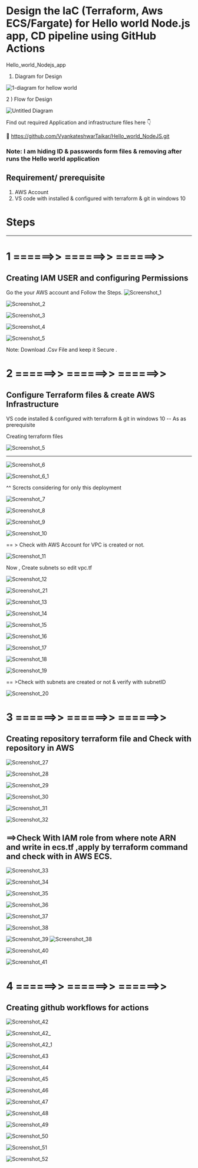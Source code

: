 # Design the IaC (Terraform, Aws ECS/Fargate) for Hello world Node.js app, CD pipeline using GitHub Actions
 
Hello_world_Nodejs_app 
1) Diagram for Design 

![1-diagram for hellow world](https://github.com/VyankateshwarTaikar/Hello_world_NodeJS/assets/102132721/7874e2db-d3d9-4395-8259-47cf6cb2c028)


2 ) Flow for Design 

![Untitled Diagram](https://github.com/VyankateshwarTaikar/Hello_world_NodeJS/assets/102132721/3b50943c-26eb-414e-9451-31b0bfa29f23) 


Find out required Application and infrastructure files here 👇 

🔗 https://github.com/VyankateshwarTaikar/Hello_world_NodeJS.git 

### Note: I am hiding ID & passwords form files & removing after runs the Hello world application

## Requirement/ prerequisite
1. AWS Account
2. VS code with installed & configured with terraform & git in windows 10


# Steps 
---------------------------------------------------------------------------------------------
# 1  ======>>   ======>>    ======>>   
## Creating IAM USER and configuring Permissions 

Go the your AWS account and Follow the Steps.
![Screenshot_1](https://github.com/VyankateshwarTaikar/Hello_world_NodeJS/assets/102132721/17f9c014-cb56-4eb6-80de-e5a4bced67b2) 

![Screenshot_2](https://github.com/VyankateshwarTaikar/Hello_world_NodeJS/assets/102132721/c47ad414-f19b-45f4-941c-3e8b901a3fe5)


![Screenshot_3](https://github.com/VyankateshwarTaikar/Hello_world_NodeJS/assets/102132721/ccc8595a-74c9-45e0-b240-3c1465199304)





![Screenshot_4](https://github.com/VyankateshwarTaikar/Hello_world_NodeJS/assets/102132721/4b89f7f0-92d8-4a95-af84-a557a14c4f0a)






![Screenshot_5](https://github.com/VyankateshwarTaikar/Hello_world_NodeJS/assets/102132721/5bed3685-adba-4074-a706-251c74b9ded2)

Note: Download .Csv File and keep it Secure . 


# 2    ======>>   ======>>    ======>>   
## Configure Terraform files & create AWS Infrastructure 
VS code installed & configured with terraform & git in windows 10   -- As as prerequisite

Creating terraform files 

![Screenshot_5](https://github.com/VyankateshwarTaikar/Hello_world_NodeJS/assets/102132721/5bed3685-adba-4074-a706-251c74b9ded2)

---------------------

![Screenshot_6](https://github.com/VyankateshwarTaikar/Hello_world_NodeJS/assets/102132721/cc8b8b36-a5bb-4d06-ac1c-61d4021edc82)



![Screenshot_6_1](https://github.com/VyankateshwarTaikar/Hello_world_NodeJS/assets/102132721/29a168b6-e66e-479a-9a72-154e4f79a454)



^^  Scrects considering for only this deployment 



![Screenshot_7](https://github.com/VyankateshwarTaikar/Hello_world_NodeJS/assets/102132721/1cf1e7a1-1d11-4b13-875b-777fdff6ad36)

![Screenshot_8](https://github.com/VyankateshwarTaikar/Hello_world_NodeJS/assets/102132721/02125353-3df1-4f95-a58b-5c453d85a969)


![Screenshot_9](https://github.com/VyankateshwarTaikar/Hello_world_NodeJS/assets/102132721/4a656f42-d56a-46e3-b0e6-94e7aadd154f)



![Screenshot_10](https://github.com/VyankateshwarTaikar/Hello_world_NodeJS/assets/102132721/310153d1-7906-455d-b570-f63014807975)


== > Check with AWS Account for VPC is created or not. 

![Screenshot_11](https://github.com/VyankateshwarTaikar/Hello_world_NodeJS/assets/102132721/3039cf2d-9ba6-4787-afdc-287d997ae99e)

Now , Create subnets so edit vpc.tf 

![Screenshot_12](https://github.com/VyankateshwarTaikar/Hello_world_NodeJS/assets/102132721/5b58ad30-2882-40df-856c-1f8d590c899c)

![Screenshot_21](https://github.com/VyankateshwarTaikar/Hello_world_NodeJS/assets/102132721/cd4253bf-c3cf-47a8-81e7-a7c304b24c52)

![Screenshot_13](https://github.com/VyankateshwarTaikar/Hello_world_NodeJS/assets/102132721/a41fb682-248f-4f60-80e3-a4e39d5a05f2)




![Screenshot_14](https://github.com/VyankateshwarTaikar/Hello_world_NodeJS/assets/102132721/de0c54dd-29a8-4d5f-b662-0b8dd78ad3a5)



![Screenshot_15](https://github.com/VyankateshwarTaikar/Hello_world_NodeJS/assets/102132721/9af84398-2b77-4949-999c-e2fec34e0367)




![Screenshot_16](https://github.com/VyankateshwarTaikar/Hello_world_NodeJS/assets/102132721/4b0699d0-063e-4529-b9a1-8bcd15c5ea7e)



![Screenshot_17](https://github.com/VyankateshwarTaikar/Hello_world_NodeJS/assets/102132721/df284453-1d4e-4575-b3f0-88cc5ffd99ad)


![Screenshot_18](https://github.com/VyankateshwarTaikar/Hello_world_NodeJS/assets/102132721/2453e506-bf1e-45da-8a5c-6213fd4ea635)

![Screenshot_19](https://github.com/VyankateshwarTaikar/Hello_world_NodeJS/assets/102132721/e289c45f-f7bc-403e-8e36-0bdefa85915c)


== >Check with subnets are created or not & verify with subnetID

![Screenshot_20](https://github.com/VyankateshwarTaikar/Hello_world_NodeJS/assets/102132721/8b8a9923-738f-4277-9dce-87905781c334)


# 3    ======>>   ======>>    ======>>   
## Creating repository terraform file and Check with repository in AWS


![Screenshot_27](https://github.com/VyankateshwarTaikar/Hello_world_NodeJS/assets/102132721/9cb3398c-f888-44b5-9412-0e2986c02965)






![Screenshot_28](https://github.com/VyankateshwarTaikar/Hello_world_NodeJS/assets/102132721/d0347288-b8f3-48a1-bb87-e2a509abbdf0)




![Screenshot_29](https://github.com/VyankateshwarTaikar/Hello_world_NodeJS/assets/102132721/09a63f85-4de0-4030-acfd-09b2e77c3429)




![Screenshot_30](https://github.com/VyankateshwarTaikar/Hello_world_NodeJS/assets/102132721/1388638d-e67d-4221-a034-717acb6d8f5b)


![Screenshot_31](https://github.com/VyankateshwarTaikar/Hello_world_NodeJS/assets/102132721/954c571b-5337-4ae0-87bc-7af13d958c93)

![Screenshot_32](https://github.com/VyankateshwarTaikar/Hello_world_NodeJS/assets/102132721/dc2a36fe-49db-4a83-b930-4768c370ce19)

## ==>Check With IAM role  from where note ARN and write in ecs.tf ,apply by terraform command and check with in AWS ECS.

![Screenshot_33](https://github.com/VyankateshwarTaikar/Hello_world_NodeJS/assets/102132721/2dbe5faf-7894-4b9e-8080-39d73b17e7e5)

![Screenshot_34](https://github.com/VyankateshwarTaikar/Hello_world_NodeJS/assets/102132721/5ae9d1c9-c79f-4de1-bd29-46ed9410f17f)


![Screenshot_35](https://github.com/VyankateshwarTaikar/Hello_world_NodeJS/assets/102132721/a855f2a0-698d-4dee-844a-8251e0713824)

![Screenshot_36](https://github.com/VyankateshwarTaikar/Hello_world_NodeJS/assets/102132721/f7efc3a0-f908-4c93-b4be-bb00cf03dec7)


![Screenshot_37](https://github.com/VyankateshwarTaikar/Hello_world_NodeJS/assets/102132721/6452eeb5-f28e-48e4-af5a-d51b86a37cc2)


![Screenshot_38](https://github.com/VyankateshwarTaikar/Hello_world_NodeJS/assets/102132721/eef34aa1-a525-42ad-8530-f694c043bc3a)

![Screenshot_39](https://github.com/VyankateshwarTaikar/Hello_world_NodeJS/assets/102132721/d4481108-8c95-4ec4-bef3-2146e9b766f2)
![Screenshot_38](https://github.com/VyankateshwarTaikar/Hello_world_NodeJS/assets/102132721/0c99606a-048c-4053-86b8-f5538cf1fd6b)

![Screenshot_40](https://github.com/VyankateshwarTaikar/Hello_world_NodeJS/assets/102132721/32ed068d-23ed-4f4f-8a23-9d1dd1081db9)


![Screenshot_41](https://github.com/VyankateshwarTaikar/Hello_world_NodeJS/assets/102132721/c3a220ff-9074-4a3c-914c-8181e7ed8e0f)

# 4    ======>>   ======>>    ======>>   
## Creating github workflows for actions 


![Screenshot_42](https://github.com/VyankateshwarTaikar/Hello_world_NodeJS/assets/102132721/17b6e5ee-c445-463e-89b8-ef78c69cecc1)

![Screenshot_42_](https://github.com/VyankateshwarTaikar/Hello_world_NodeJS/assets/102132721/9e7656b9-231d-41be-a83a-31505774ceac)


![Screenshot_42_1](https://github.com/VyankateshwarTaikar/Hello_world_NodeJS/assets/102132721/1c0286d3-e88e-42fc-b87d-e10e411dc59a)

![Screenshot_43](https://github.com/VyankateshwarTaikar/Hello_world_NodeJS/assets/102132721/d4286fe7-1930-481d-ad1f-55596839fff7)


![Screenshot_44](https://github.com/VyankateshwarTaikar/Hello_world_NodeJS/assets/102132721/082072ff-ba75-4637-b588-d27c0b9463da)


![Screenshot_45](https://github.com/VyankateshwarTaikar/Hello_world_NodeJS/assets/102132721/d313007c-6972-4419-bc63-4d107c971155)

![Screenshot_46](https://github.com/VyankateshwarTaikar/Hello_world_NodeJS/assets/102132721/e7dc299f-fbca-4b69-8e77-dc1b4f010dca)

![Screenshot_47](https://github.com/VyankateshwarTaikar/Hello_world_NodeJS/assets/102132721/48872df3-f974-4edd-8692-0cb7e5fba1e7)


![Screenshot_48](https://github.com/VyankateshwarTaikar/Hello_world_NodeJS/assets/102132721/fb6840f1-3f3e-4347-a9ab-6a9abcea0fe3)

![Screenshot_49](https://github.com/VyankateshwarTaikar/Hello_world_NodeJS/assets/102132721/ef8e1bd8-a8c6-4272-adc2-64430ff06dfa)

![Screenshot_50](https://github.com/VyankateshwarTaikar/Hello_world_NodeJS/assets/102132721/df106001-8309-4e6f-8b25-ff7f8ef8dac3)

![Screenshot_51](https://github.com/VyankateshwarTaikar/Hello_world_NodeJS/assets/102132721/6bcdaea6-979e-4825-ab5f-70228fd81268)

![Screenshot_52](https://github.com/VyankateshwarTaikar/Hello_world_NodeJS/assets/102132721/18ee64c5-aa46-4db8-8e12-ee1ea7b5487f)




